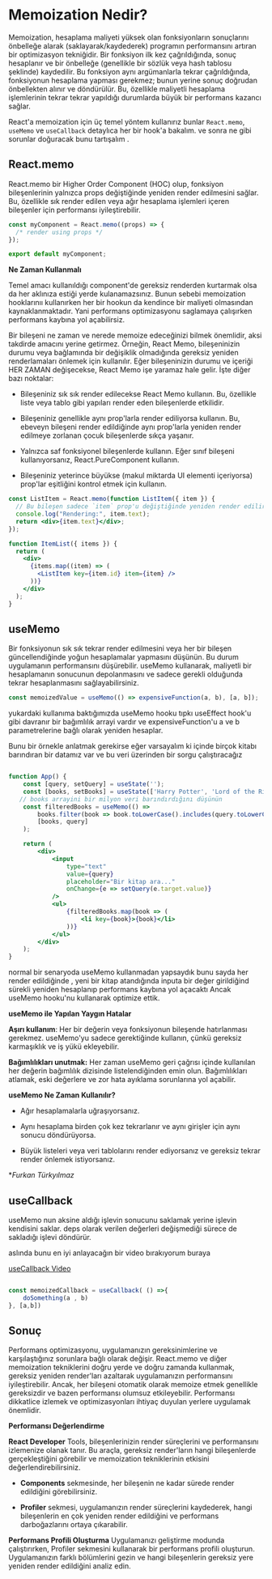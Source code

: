 # Memoization Nedir?

Memoization, hesaplama maliyeti yüksek olan fonksiyonların sonuçlarını önbelleğe alarak (saklayarak/kaydederek) programın performansını artıran bir optimizasyon tekniğidir. Bir fonksiyon ilk kez çağrıldığında, sonuç hesaplanır ve bir önbelleğe (genellikle bir sözlük veya hash tablosu şeklinde) kaydedilir. Bu fonksiyon aynı argümanlarla tekrar çağrıldığında, fonksiyonun hesaplama yapması gerekmez; bunun yerine sonuç doğrudan önbellekten alınır ve döndürülür. Bu, özellikle maliyetli hesaplama işlemlerinin tekrar tekrar yapıldığı durumlarda büyük bir performans kazancı sağlar.

React'a memoization için üç temel yöntem kullanırız bunlar `React.memo`, `useMemo` ve `useCallback` detaylıca her bir hook'a bakalım. ve sonra ne gibi sorunlar doğuracak bunu tartışalım .

## React.memo

React.memo bir Higher Order Component (HOC) olup, fonksiyon bileşenlerinin yalnızca props değiştiğinde yeniden render edilmesini sağlar. Bu, özellikle sık render edilen veya ağır hesaplama işlemleri içeren bileşenler için performansı iyileştirebilir.

```jsx
const myComponent = React.memo((props) => {
  /* render using props */
});

export default myComponent;
```

**Ne Zaman Kullanmalı**

Temel amacı kullanıldığı component'de gereksiz renderden kurtarmak olsa da her aklınıza estiği yerde kulanamazsınız. Bunun sebebi memoization hooklarınıı kullanırken her bir hookun da kendince bir maliyeti olmasından kaynaklanmaktadır. Yani performans optimizasyonu saglamaya çalışırken performans kaybına yol açabilirsiz.

Bir bileşeni ne zaman ve nerede memoize edeceğinizi bilmek önemlidir, aksi takdirde amacını yerine getirmez. Örneğin, React Memo, bileşeninizin durumu veya bağlamında bir değişiklik olmadığında gereksiz yeniden renderlamaları önlemek için kullanılır. Eğer bileşeninizin durumu ve içeriği HER ZAMAN değişecekse, React Memo işe yaramaz hale gelir. İşte diğer bazı noktalar:

- Bileşeniniz sık sık render edilecekse React Memo kullanın. Bu, özellikle liste veya tablo gibi yapıları render eden bileşenlerde etkilidir.

- Bileşeniniz genellikle aynı prop'larla render ediliyorsa kullanın. Bu, ebeveyn bileşeni render edildiğinde aynı prop'larla yeniden render edilmeye zorlanan çocuk bileşenlerde sıkça yaşanır.

- Yalnızca saf fonksiyonel bileşenlerde kullanın. Eğer sınıf bileşeni kullanıyorsanız, React.PureComponent kullanın.

- Bileşeniniz yeterince büyükse (makul miktarda UI elementi içeriyorsa) prop'lar eşitliğini kontrol etmek için kullanın.

```jsx
const ListItem = React.memo(function ListItem({ item }) {
  // Bu bileşen sadece `item` prop'u değiştiğinde yeniden render edilir.
  console.log("Rendering:", item.text);
  return <div>{item.text}</div>;
});

function ItemList({ items }) {
  return (
    <div>
      {items.map((item) => (
        <ListItem key={item.id} item={item} />
      ))}
    </div>
  );
}
```

## useMemo

Bir fonksiyonun sık sık tekrar render edilmesini veya her bir bileşen güncellendiğinde yoğun hesaplamalar yapmasını düşünün. Bu durum uygulamanın performansını düşürebilir. useMemo kullanarak, maliyetli bir hesaplamanın sonucunun depolanmasını ve sadece gerekli olduğunda tekrar hesaplanmasını sağlayabilirsiniz.

```jsx
const memoizedValue = useMemo(() => expensiveFunction(a, b), [a, b]);
```

yukardaki kullanıma baktığımızda useMemo hooku tıpkı useEffect hook'u gibi davranır bir bağımlılık arrayi vardır ve expensiveFunction'u a ve b parametrelerine bağlı olarak yeniden hesaplar.

Bunu bir örnekle anlatmak gerekirse eğer varsayalım ki içinde birçok kitabı barındıran bir datamız var ve bu veri üzerinden bir sorgu çalıştıracağız

```jsx

function App() {
    const [query, setQuery] = useState('');
    const [books, setBooks] = useState(['Harry Potter', 'Lord of the Rings', 'Hobbit', 'Percy Jackson' , ...]);
   // books arrayini bir milyon veri barındırdığını düşünün
    const filteredBooks = useMemo(() =>
        books.filter(book => book.toLowerCase().includes(query.toLowerCase())),
        [books, query]
    );

    return (
        <div>
            <input
                type="text"
                value={query}
                placeholder="Bir kitap ara..."
                onChange={e => setQuery(e.target.value)}
            />
            <ul>
                {filteredBooks.map(book => (
                    <li key={book}>{book}</li>
                ))}
            </ul>
        </div>
    );
}

```

normal bir senaryoda useMemo kullanmadan yapsaydık bunu sayda her render edildiğinde , yeni bir kitap atandığında inputa bir değer girildiğind sürekli yeniden hesaplanıp performans kaybına yol açacaktı Ancak useMemo hooku'nu kullanarak optimize ettik.

**useMemo ile Yapılan Yaygın Hatalar**

**Aşırı kullanım**: Her bir değerin veya fonksiyonun bileşende hatırlanması gerekmez. useMemo'yu sadece gerektiğinde kullanın, çünkü gereksiz karmaşıklık ve iş yükü ekleyebilir.

**Bağımlılıkları unutmak:** Her zaman useMemo geri çağrısı içinde kullanılan her değerin bağımlılık dizisinde listelendiğinden emin olun. Bağımlılıkları atlamak, eski değerlere ve zor hata ayıklama sorunlarına yol açabilir.

**useMemo Ne Zaman Kullanılır?**

- Ağır hesaplamalarla uğraşıyorsanız.

- Aynı hesaplama birden çok kez tekrarlanır ve aynı girişler için aynı sonucu döndürüyorsa.

- Büyük listeleri veya veri tablolarını render ediyorsanız ve gereksiz tekrar render önlemek istiyorsanız.

**Furkan Türkyılmaz*

## useCallback 

useMemo nun aksine aldığı işlevin sonucunu saklamak yerine işlevin kendisini saklar. deps olarak verilen değerleri değişmediği sürece de sakladığı işlevi döndürür.

aslında bunu en iyi anlayacağın bir video bırakıyorum buraya

<a href="https://www.youtube.com/watch?v=MxIPQZ64x0I">useCallback Video </a>

```jsx

const memoizedCallback = useCallback( () =>{
    doSomething(a , b)
}, [a,b])

```

## Sonuç

Performans optimizasyonu, uygulamanızın gereksinimlerine ve karşılaştığınız sorunlara bağlı olarak değişir. React.memo ve diğer memoization tekniklerini doğru yerde ve doğru zamanda kullanmak, gereksiz yeniden render'ları azaltarak uygulamanızın performansını iyileştirebilir. Ancak, her bileşeni otomatik olarak memoize etmek genellikle gereksizdir ve bazen performansı olumsuz etkileyebilir. Performansı dikkatlice izlemek ve optimizasyonları ihtiyaç duyulan yerlere uygulamak önemlidir.

**Performansı Değerlendirme**

**React Developer** Tools, bileşenlerinizin render süreçlerini ve performansını izlemenize olanak tanır. Bu araçla, gereksiz render'ların hangi bileşenlerde gerçekleştiğini görebilir ve memoization tekniklerinin etkisini değerlendirebilirsiniz.

- **Components** sekmesinde, her bileşenin ne kadar sürede render edildiğini görebilirsiniz.

- **Profiler** sekmesi, uygulamanızın render süreçlerini kaydederek, hangi bileşenlerin en çok yeniden render edildiğini ve performans darboğazlarını ortaya çıkarabilir.

**Performans Profili Oluşturma**
Uygulamanızı geliştirme modunda çalıştırırken, Profiler sekmesini kullanarak bir performans profili oluşturun. Uygulamanızın farklı bölümlerini gezin ve hangi bileşenlerin gereksiz yere yeniden render edildiğini analiz edin.
